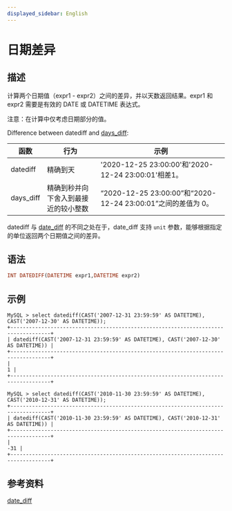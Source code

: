 ```yaml
---
displayed_sidebar: English
---
```


# 日期差异

## 描述

计算两个日期值（expr1 - expr2）之间的差异，并以天数返回结果。expr1 和 expr2 需要是有效的 DATE 或 DATETIME 表达式。

注意：在计算中仅考虑日期部分的值。

Difference between datediff and [days_diff](./days_diff.md):

|函数|行为|示例|
|---|---|---|
|datediff|精确到天|'2020-12-25 23:00:00'和'2020-12-24 23:00:01'相差1。|
|days_diff|精确到秒并向下舍入到最接近的较小整数|“2020-12-25 23:00:00”和“2020-12-24 23:00:01”之间的差值为 0。|

datediff 与 [date_diff](./date_diff.md) 的不同之处在于，date_diff 支持 `unit` 参数，能够根据指定的单位返回两个日期值之间的差异。

## 语法

```Haskell
INT DATEDIFF(DATETIME expr1,DATETIME expr2)
```

## 示例

```Plain
MySQL > select datediff(CAST('2007-12-31 23:59:59' AS DATETIME), CAST('2007-12-30' AS DATETIME));
+-----------------------------------------------------------------------------------+
| datediff(CAST('2007-12-31 23:59:59' AS DATETIME), CAST('2007-12-30' AS DATETIME)) |
+-----------------------------------------------------------------------------------+
|                                                                                 1 |
+-----------------------------------------------------------------------------------+

MySQL > select datediff(CAST('2010-11-30 23:59:59' AS DATETIME), CAST('2010-12-31' AS DATETIME));
+-----------------------------------------------------------------------------------+
| datediff(CAST('2010-11-30 23:59:59' AS DATETIME), CAST('2010-12-31' AS DATETIME)) |
+-----------------------------------------------------------------------------------+
|                                                                               -31 |
+-----------------------------------------------------------------------------------+
```

## 参考资料

[date_diff](./date_diff.md)
